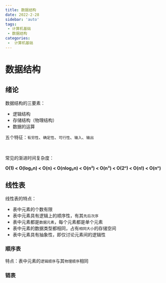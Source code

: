 ```yaml
---
title: 数据结构
date: 2022-2-28
sidebar: 'auto'
tags:
 - 计算机基础
 - 数据结构
categories:
 -  计算机基础
---
```

# 数据结构


## 绪论

数据结构的三要素：
- 逻辑结构
- 存储结构（物理结构）
- 数据的运算


五个特征：`有穷性`、`确定性`、`可行性`、`输入`、`输出`


<br>

常见的渐进时间复杂度：

**O(1) < O(log₂n) < O(n) < O(nlog₂n) < O(n²) < O(n³) < O(2ⁿ) < O(n!) < O(nⁿ)**

## 线性表

线性表的特点：
- 表中元素的个数有限
- 表中元素具有逻辑上的顺序性，有其`先后次序`
- 表中元素都是`数据元素`，每个元素都是单个元素
- 表中元素的数据类型都相同，占有`相同大小`的存储空间
- 表中元素具有抽象性，即仅讨论元素间的逻辑性

### 顺序表

特点：表中元素的`逻辑顺序`与其`物理顺序`相同


### 链表